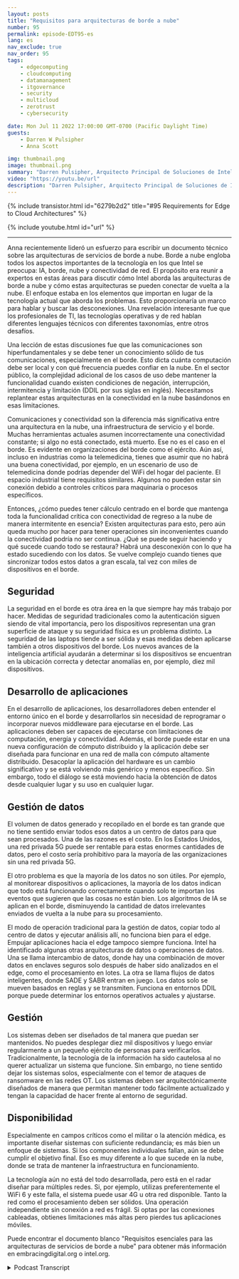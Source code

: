 ```yaml
---
layout: posts
title: "Requisitos para arquitecturas de borde a nube"
number: 95
permalink: episode-EDT95-es
lang: es
nav_exclude: true
nav_order: 95
tags:
    - edgecomputing
    - cloudcomputing
    - datamanagement
    - itgovernance
    - security
    - multicloud
    - zerotrust
    - cybersecurity

date: Mon Jul 11 2022 17:00:00 GMT-0700 (Pacific Daylight Time)
guests:
    - Darren W Pulsipher
    - Anna Scott

img: thumbnail.png
image: thumbnail.png
summary: "Darren Pulsipher, Arquitecto Principal de Soluciones de Intel, y la Dra. Anna Scott, Arquitecta Principal de Edge, Sector Público, discuten los requisitos esenciales para las arquitecturas de servicios desde el borde hasta la nube."
video: "https://youtu.be/url"
description: "Darren Pulsipher, Arquitecto Principal de Soluciones de Intel, y la Dra. Anna Scott, Arquitecta Principal de Edge, Sector Público, discuten los requisitos esenciales para las arquitecturas de servicios desde el borde hasta la nube."
---
```


<div>
{% include transistor.html id="6279b2d2" title="#95 Requirements for Edge to Cloud Architectures" %}

{% include youtube.html id="url" %}
</div>

---

Anna recientemente lideró un esfuerzo para escribir un documento técnico sobre las arquitecturas de servicios de borde a nube. Borde a nube engloba todos los aspectos importantes de la tecnología en los que Intel se preocupa: IA, borde, nube y conectividad de red. El propósito era reunir a expertos en estas áreas para discutir cómo Intel aborda las arquitecturas de borde a nube y cómo estas arquitecturas se pueden conectar de vuelta a la nube. El enfoque estaba en los elementos que importan en lugar de la tecnología actual que aborda los problemas. Esto proporcionaría un marco para hablar y buscar las desconexiones. Una revelación interesante fue que los profesionales de TI, las tecnologías operativas y de red hablan diferentes lenguajes técnicos con diferentes taxonomías, entre otros desafíos.

Una lección de estas discusiones fue que las comunicaciones son hiperfundamentales y se debe tener un conocimiento sólido de tus comunicaciones, especialmente en el borde. Esto dicta cuánta computación debe ser local y con qué frecuencia puedes confiar en la nube. En el sector público, la complejidad adicional de los casos de uso debe mantener la funcionalidad cuando existen condiciones de negación, interrupción, intermitencia y limitación (DDIL por sus siglas en inglés). Necesitamos replantear estas arquitecturas en la conectividad en la nube basándonos en esas limitaciones.

Comunicaciones y conectividad son la diferencia más significativa entre una arquitectura en la nube, una infraestructura de servicio y el borde. Muchas herramientas actuales asumen incorrectamente una conectividad constante; si algo no está conectado, está muerto. Ese no es el caso en el borde. Es evidente en organizaciones del borde como el ejército. Aún así, incluso en industrias como la telemedicina, tienes que asumir que no habrá una buena conectividad, por ejemplo, en un escenario de uso de telemedicina donde podrías depender del WiFi del hogar del paciente. El espacio industrial tiene requisitos similares. Algunos no pueden estar sin conexión debido a controles críticos para maquinaria o procesos específicos.

Entonces, ¿cómo puedes tener cálculo centrado en el borde que mantenga toda la funcionalidad crítica con conectividad de regreso a la nube de manera intermitente en esencia? Existen arquitecturas para esto, pero aún queda mucho por hacer para tener operaciones sin inconvenientes cuando la conectividad podría no ser continua. ¿Qué se puede seguir haciendo y qué sucede cuando todo se restaura? Habrá una desconexión con lo que ha estado sucediendo con los datos. Se vuelve complejo cuando tienes que sincronizar todos estos datos a gran escala, tal vez con miles de dispositivos en el borde.

## Seguridad

La seguridad en el borde es otra área en la que siempre hay más trabajo por hacer. Medidas de seguridad tradicionales como la autenticación siguen siendo de vital importancia, pero los dispositivos representan una gran superficie de ataque y su seguridad física es un problema distinto. La seguridad de las laptops tiende a ser sólida y esas medidas deben aplicarse también a otros dispositivos del borde. Los nuevos avances de la inteligencia artificial ayudarán a determinar si los dispositivos se encuentran en la ubicación correcta y detectar anomalías en, por ejemplo, diez mil dispositivos.

## Desarrollo de aplicaciones

En el desarrollo de aplicaciones, los desarrolladores deben entender el entorno único en el borde y desarrollarlos sin necesidad de reprogramar o incorporar nuevos middleware para ejecutarse en el borde. Las aplicaciones deben ser capaces de ejecutarse con limitaciones de computación, energía y conectividad. Además, el borde puede estar en una nueva configuración de cómputo distribuido y la aplicación debe ser diseñada para funcionar en una red de malla con cómputo altamente distribuido. Desacoplar la aplicación del hardware es un cambio significativo y se está volviendo más genérico y menos específico. Sin embargo, todo el diálogo se está moviendo hacia la obtención de datos desde cualquier lugar y su uso en cualquier lugar.

## Gestión de datos

El volumen de datos generado y recopilado en el borde es tan grande que no tiene sentido enviar todos esos datos a un centro de datos para que sean procesados. Una de las razones es el costo. En los Estados Unidos, una red privada 5G puede ser rentable para estas enormes cantidades de datos, pero el costo sería prohibitivo para la mayoría de las organizaciones sin una red privada 5G.

El otro problema es que la mayoría de los datos no son útiles. Por ejemplo, al monitorear dispositivos o aplicaciones, la mayoría de los datos indican que todo está funcionando correctamente cuando solo te importan los eventos que sugieren que las cosas no están bien. Los algoritmos de IA se aplican en el borde, disminuyendo la cantidad de datos irrelevantes enviados de vuelta a la nube para su procesamiento.

El modo de operación tradicional para la gestión de datos, copiar todo al centro de datos y ejecutar análisis allí, no funciona bien para el edge. Empujar aplicaciones hacia el edge tampoco siempre funciona. Intel ha identificado algunas otras arquitecturas de datos o operaciones de datos. Una se llama intercambio de datos, donde hay una combinación de mover datos en enclaves seguros solo después de haber sido analizados en el edge, como el procesamiento en lotes. La otra se llama flujos de datos inteligentes, donde SADE y SABR entran en juego. Los datos solo se mueven basados en reglas y se transmiten. Funciona en entornos DDIL porque puede determinar los entornos operativos actuales y ajustarse.

## Gestión

Los sistemas deben ser diseñados de tal manera que puedan ser mantenidos. No puedes desplegar diez mil dispositivos y luego enviar regularmente a un pequeño ejército de personas para verificarlos. Tradicionalmente, la tecnología de la información ha sido cautelosa al no querer actualizar un sistema que funcione. Sin embargo, no tiene sentido dejar los sistemas solos, especialmente con el temor de ataques de ransomware en las redes OT. Los sistemas deben ser arquitectónicamente diseñados de manera que permitan mantener todo fácilmente actualizado y tengan la capacidad de hacer frente al entorno de seguridad.

## Disponibilidad

Especialmente en campos críticos como el militar o la atención médica, es importante diseñar sistemas con suficiente redundancia; es más bien un enfoque de sistemas. Si los componentes individuales fallan, aún se debe cumplir el objetivo final. Eso es muy diferente a lo que sucede en la nube, donde se trata de mantener la infraestructura en funcionamiento.

La tecnología aún no está del todo desarrollada, pero está en el radar diseñar para múltiples redes. Si, por ejemplo, utilizas preferentemente el WiFi 6 y este falla, el sistema puede usar 4G u otra red disponible. Tanto la red como el procesamiento deben ser sólidos. Una operación independiente sin conexión a red es frágil. Si optas por las conexiones cableadas, obtienes limitaciones más altas pero pierdes tus aplicaciones móviles.

Puede encontrar el documento blanco "Requisitos esenciales para las arquitecturas de servicios de borde a nube" para obtener más información en embracingdigital.org o intel.org.



<details>
<summary> Podcast Transcript </summary>

<p></p>

</details>
